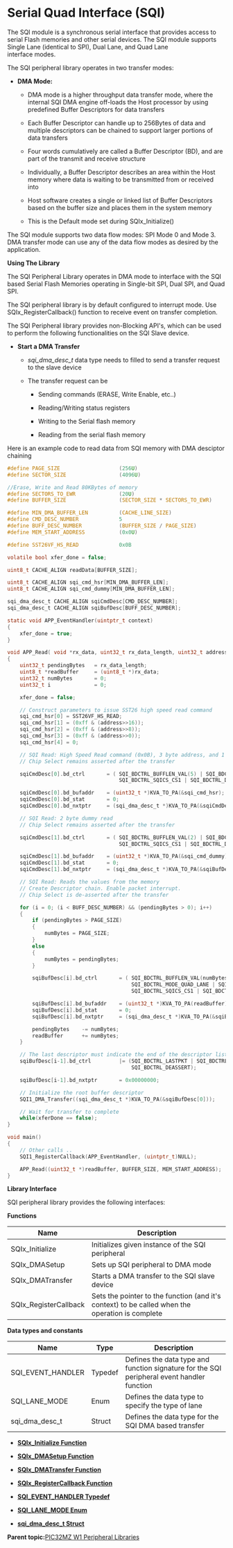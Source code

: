 # Serial Quad Interface \(SQI\)

The SQI module is a synchronous serial interface that provides access to serial Flash memories and other serial devices. The SQI module supports Single Lane \(identical to SPI\), Dual Lane, and Quad Lane<br />interface modes.

The SQI peripheral library operates in two transfer modes:

-   **DMA Mode:**

    -   DMA mode is a higher throughput data transfer mode, where the internal SQI DMA engine off-loads the Host processor by using predefined Buffer Descriptors for data transfers

    -   Each Buffer Descriptor can handle up to 256Bytes of data and multiple descriptors can be chained to support larger portions of data transfers

    -   Four words cumulatively are called a Buffer Descriptor \(BD\), and are part of the transmit and receive structure

    -   Individually, a Buffer Descriptor describes an area within the Host memory where data is waiting to be transmitted from or received into

    -   Host software creates a single or linked list of Buffer Descriptors based on the buffer size and places them in the system memory

    -   This is the Default mode set during SQIx\_Initialize\(\)


The SQI module supports two data flow modes: SPI Mode 0 and Mode 3. DMA transfer mode can use any of the data flow modes as desired by the application.

**Using The Library**

The SQI Peripheral Library operates in DMA mode to interface with the SQI based Serial Flash Memories operating in Single-bit SPI, Dual SPI, and Quad SPI.

The SQI peripheral library is by default configured to interrupt mode. Use SQIx\_RegisterCallback\(\) function to receive event on transfer completion.

The SQI Peripheral library provides non-Blocking API's, which can be used to perform the following functionalities on the SQI Slave device.

-   **Start a DMA Transfer**

    -   *sqi\_dma\_desc\_t* data type needs to filled to send a transfer request to the slave device

    -   The transfer request can be

        -   Sending commands \(ERASE, Write Enable, etc..\)

        -   Reading/Writing status registers

        -   Writing to the Serial flash memory

        -   Reading from the serial flash memory


Here is an example code to read data from SQI memory with DMA desciptor chaining

```c
#define PAGE_SIZE                   (256U)
#define SECTOR_SIZE                 (4096U)

//Erase, Write and Read 80KBytes of memory
#define SECTORS_TO_EWR              (20U)
#define BUFFER_SIZE                 (SECTOR_SIZE * SECTORS_TO_EWR)

#define MIN_DMA_BUFFER_LEN          (CACHE_LINE_SIZE)
#define CMD_DESC_NUMBER             5
#define BUFF_DESC_NUMBER            (BUFFER_SIZE / PAGE_SIZE)
#define MEM_START_ADDRESS           (0x0U)

#define SST26VF_HS_READ             0x0B

volatile bool xfer_done = false;

uint8_t CACHE_ALIGN readData[BUFFER_SIZE];

uint8_t CACHE_ALIGN sqi_cmd_hsr[MIN_DMA_BUFFER_LEN];
uint8_t CACHE_ALIGN sqi_cmd_dummy[MIN_DMA_BUFFER_LEN];

sqi_dma_desc_t CACHE_ALIGN sqiCmdDesc[CMD_DESC_NUMBER];
sqi_dma_desc_t CACHE_ALIGN sqiBufDesc[BUFF_DESC_NUMBER];

static void APP_EventHandler(uintptr_t context)
{
    xfer_done = true;
}

void APP_Read( void *rx_data, uint32_t rx_data_length, uint32_t address )
{
    uint32_t pendingBytes   = rx_data_length;
    uint8_t *readBuffer     = (uint8_t *)rx_data;
    uint32_t numBytes       = 0;
    uint32_t i              = 0;

    xfer_done = false;

    // Construct parameters to issue SST26 high speed read command
    sqi_cmd_hsr[0] = SST26VF_HS_READ;
    sqi_cmd_hsr[1] = (0xff & (address>>16));
    sqi_cmd_hsr[2] = (0xff & (address>>8));
    sqi_cmd_hsr[3] = (0xff & (address>>0));
    sqi_cmd_hsr[4] = 0;

    // SQI Read: High Speed Read command (0x0B), 3 byte address, and 1 byte mode 
    // Chip Select remains asserted after the transfer

    sqiCmdDesc[0].bd_ctrl       = ( SQI_BDCTRL_BUFFLEN_VAL(5) | SQI_BDCTRL_MODE_QUAD_LANE |
                                    SQI_BDCTRL_SQICS_CS1 | SQI_BDCTRL_DESCEN);

    sqiCmdDesc[0].bd_bufaddr    = (uint32_t *)KVA_TO_PA(&sqi_cmd_hsr);
    sqiCmdDesc[0].bd_stat       = 0;
    sqiCmdDesc[0].bd_nxtptr     = (sqi_dma_desc_t *)KVA_TO_PA(&sqiCmdDesc[1]);  

    // SQI Read: 2 byte dummy read 
    // Chip Select remains asserted after the transfer

    sqiCmdDesc[1].bd_ctrl       = ( SQI_BDCTRL_BUFFLEN_VAL(2) | SQI_BDCTRL_MODE_QUAD_LANE |
                                    SQI_BDCTRL_SQICS_CS1 | SQI_BDCTRL_DESCEN);

    sqiCmdDesc[1].bd_bufaddr    = (uint32_t *)KVA_TO_PA(&sqi_cmd_dummy);
    sqiCmdDesc[1].bd_stat       = 0;
    sqiCmdDesc[1].bd_nxtptr     = (sqi_dma_desc_t *)KVA_TO_PA(&sqiBufDesc[0]); 

    // SQI Read: Reads the values from the memory 
    // Create Descriptor chain. Enable packet interrupt.
    // Chip Select is de-asserted after the transfer

    for (i = 0; (i < BUFF_DESC_NUMBER) && (pendingBytes > 0); i++)
    {
        if (pendingBytes > PAGE_SIZE)
        {
            numBytes = PAGE_SIZE;
        }
        else
        {
            numBytes = pendingBytes;
        }

        sqiBufDesc[i].bd_ctrl       = ( SQI_BDCTRL_BUFFLEN_VAL(numBytes) | SQI_BDCTRL_PKTINTEN |
                                        SQI_BDCTRL_MODE_QUAD_LANE | SQI_BDCTRL_DIR_READ |
                                        SQI_BDCTRL_SQICS_CS1 | SQI_BDCTRL_DESCEN);

        sqiBufDesc[i].bd_bufaddr    = (uint32_t *)KVA_TO_PA(readBuffer);
        sqiBufDesc[i].bd_stat       = 0;
        sqiBufDesc[i].bd_nxtptr     = (sqi_dma_desc_t *)KVA_TO_PA(&sqiBufDesc[i+1]);

        pendingBytes    -= numBytes;
        readBuffer      += numBytes;
    }

    // The last descriptor must indicate the end of the descriptor list and last packaet
    sqiBufDesc[i-1].bd_ctrl         |= (SQI_BDCTRL_LASTPKT | SQI_BDCTRL_LASTBD |
                                        SQI_BDCTRL_DEASSERT);

    sqiBufDesc[i-1].bd_nxtptr       = 0x00000000;

    // Initialize the root buffer descriptor 
    SQI1_DMA_Transfer((sqi_dma_desc_t *)KVA_TO_PA(&sqiBufDesc[0]));

    // Wait for transfer to complete
    while(xferDone == false);
}

void main()
{
    // Other calls ..
    SQI1_RegisterCallback(APP_EventHandler, (uintptr_t)NULL);

    APP_Read((uint32_t *)readBuffer, BUFFER_SIZE, MEM_START_ADDRESS);
}

```

**Library Interface**

SQI peripheral library provides the following interfaces:

**Functions**

|Name|Description|
|----|-----------|
|SQIx\_Initialize|Initializes given instance of the SQI peripheral|
|SQIx\_DMASetup|Sets up SQI peripheral to DMA mode|
|SQIx\_DMATransfer|Starts a DMA transfer to the SQI slave device|
|SQIx\_RegisterCallback|Sets the pointer to the function \(and it's context\) to be called when the operation is complete|

**Data types and constants**

|Name|Type|Description|
|----|----|-----------|
|SQI\_EVENT\_HANDLER|Typedef|Defines the data type and function signature for the SQI peripheral event handler function|
|SQI\_LANE\_MODE|Enum|Defines the data type to specify the type of lane|
|sqi\_dma\_desc\_t|Struct|Defines the data type for the SQI DMA based transfer|

-   **[SQIx\_Initialize Function](GUID-66DC87B4-7C97-4913-B51F-C1243E289A46.md)**  

-   **[SQIx\_DMASetup Function](GUID-B421EC6F-E0FB-4F35-B674-BA3707FC5060.md)**  

-   **[SQIx\_DMATransfer Function](GUID-3EF25DC9-3A60-471F-93DA-C1AD3FEB6068.md)**  

-   **[SQIx\_RegisterCallback Function](GUID-6D888344-B66A-45C8-A6AE-16D151E96432.md)**  

-   **[SQI\_EVENT\_HANDLER Typedef](GUID-8F01FF4E-424F-4D58-82C9-CCEC4413C78E.md)**  

-   **[SQI\_LANE\_MODE Enum](GUID-9382B479-E952-4E86-B96B-06DFBA40AA34.md)**  

-   **[sqi\_dma\_desc\_t Struct](GUID-55A0FB09-EB4B-493B-8DA0-808DF6114948.md)**  


**Parent topic:**[PIC32MZ W1 Peripheral Libraries](GUID-EBD28D67-7F6E-46D1-9ABE-2BDE1973D143.md)

